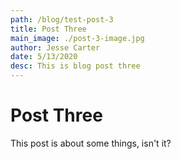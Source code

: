 ```yaml
---
path: /blog/test-post-3
title: Post Three
main_image: ./post-3-image.jpg
author: Jesse Carter
date: 5/13/2020
desc: This is blog post three
---
```


# Post Three

This post is about some things, isn't it?
